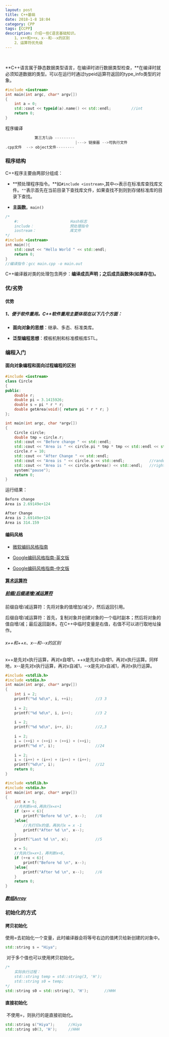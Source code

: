 ```yaml
---
layout: post
title: C++基础
date: 2018-1-8 18:04
category: CPP
tags: [CCPP]
description: 介绍一些C语言基础知识。
    1、x++和++x、x--和--x的区别
    2、运算符优先级
---
```


​	

​	**C++语言属于静态数据类型语言，在编译时进行数据类型检查，**在编译时就必须知道数据的类型。可以在运行时通过typeid运算符返回的type_info类型的对象。

```C++
#include <iostream>
int main(int argc, char* argv[])
{
	int a = 0;
	std::cout << typeid(a).name() << std::endl;			//int
	return 0;
}
```

程序编译

```C++
		     第三方lib ---------
		     				   |---> 链接器 -->可执行文件
.cpp文件  --> object文件--------   
```



### 程序结构

C++程序主要由两部分组成：

- **预处理程序指令。**如```#include <iostream>```,其中```<>```表示在标准库查找库文件。```""```表示首先在当前目录下查找库文件，如果查找不到则到存储标准库的目录下查找。

- **主函数**。```main()```

```C++
/*
	#:						 Hash标志
	include：				预处理指令
	iostream：				库文件
*/
#include <iostream>
int main(){
	std::cout << "Hello World " << std::endl;
	return 0;
}
//编译指令：gcc main.cpp -o main.out
```

​	C++编译器对类的处理包含两步：**编译成员声明；之后成员函数体(如果存在)。**



### 优/劣势

#### 优势

##### 1、便于软件重用。C++软件重用主要体现在以下几个方面：

- **面向对象的思想**：继承、多态、标准类库。

- **泛型编程思想**：模板机制和标准模板库STL。



### 编程入门

#### 面向对象编程和面向过程编程的区别

```C++
#include <iostream>
class Circle
{
public:
	double r;
	double pi = 3.1415926;
	double s = pi * r * r;
	double getArea(void){ return pi * r * r; }
};

int main(int argc, char *argv[])
{
	Circle circle;
	double tmp = circle.r;
	std::cout << "Before change " << std::endl;
	std::cout << "Area is " << circle.pi * tmp * tmp << std::endl << std::endl;
	circle.r = 10;
	std::cout << "After Change " << std::endl;
	std::cout << "Area is " << circle.s << std::endl;			//random value
	std::cout << "Area is " << circle.getArea() << std::endl;	//right value
	system("pause");
	return 0;
}
```

运行结果：

```C++
Before change
Area is 2.69149e+124

After Change
Area is 2.69149e+124
Area is 314.159
```



#### 编码风格

- [微软编码风格指南](https://github.com/Microsoft/AirSim/blob/master/docs/coding_guidelines.md)

- [Google编码风格指南-英文版](https://google.github.io/styleguide/cppguide.html)

- [Google编码风格指南-中文版](https://zh-google-styleguide.readthedocs.io/en/latest/google-cpp-styleguide/)



#### [算术运算符](http://www.cplusplus.com/doc/tutorial/operators/)

##### [前缀/后缀递增/减运算符](https://en.cppreference.com/w/cpp/language/operator_incdec)

前缀自增/减运算符：先将对象的值增加/减少，然后返回引用。

后缀自增/减运算符：首先，复制对象并创建对象的一个临时副本；然后将对象的值自增/减；最后返回副本。在C++中临时变量是右值，右值不可以进行取地址操作。



###### x++和++x、x--和--x的区别

​	x++是先对x执行运算，再对x自增1，++x是先对x自增1，再对x执行运算。同样地，x--是先对x执行运算，再对x自减1，--x是先对x自减1，再对x执行运算。

```C
#include <stdlib.h>
#include <stdio.h>
int main(int argc, char* argv[])
{
	int i = 2; 
	printf("%d %d\n", i, ++i);			//3 3
	
    i = 2;
	printf("%d %d\n", i, i++);			//3 2
	
    i = 2;
	printf("%d %d\n", i++, i);			//2,3
    
    i = 2;
	i = (++i) + (++i) + (++i) + (++i);
	printf("%d n", i);					//24
    
    i = 2;
	i = (i++) + (i++) + (i++) + (i++);
	printf("%d\n", i);					//12
	return 0;
}
```



```C
#include <stdlib.h>
#include <stdio.h>
int main(int argc, char* argv[])
{
	int x = 5;
	//先判断x<6,再执行x=x+1
	if (x++ < 6){
		printf("Before %d \n", x--);	//6
	}else{
        //先打印x的值，再执行x = x -1
		printf("After %d \n", x--);
	}
	printf("Last %d \n", x);			//5

	x = 5;
	//先执行x=x+1，再判断x<6,
	if (++x < 6){
		printf("Before %d \n", x--);
	}else{
		printf("After %d \n", x--);		//6
	}
	return 0;
}
```

##### [数组Array](https://www.tutorialspoint.com/cplusplus/cpp_arrays.htm)



### 初始化的方式

#### 拷贝初始化

​	使用=去初始化一个变量，此时编译器会将等号右边的值拷贝给新创建的对象中。

```C++
std::string s = "Hiya";
```

​	对于多个值也可以使用拷贝初始化。

```c++
/*
	实际执行过程：
	std::string temp = std::string(3, 'H');
	std::string s0 = temp;
*/
std::string s0 = std::string(3, 'H');		//HHH
```



#### 直接初始化

​	不使用=，则执行的是直接初始化。

```C++
std::string s("Hiya");		//Hiya
std::string s0(3, 'H');		//HHH
```








